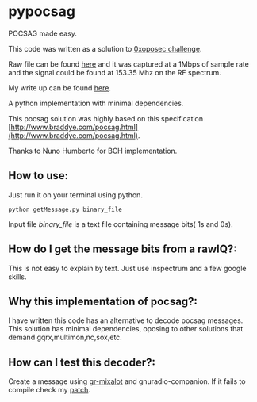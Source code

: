 # pypocsag

POCSAG made easy.

This code was written as a solution to [0xoposec challenge](https://www.meetup.com/0xOPOSEC/events/255388262/).

Raw file can be found [here](https://github.com/zezadas/pypocsag/blob/master/challenge/sdr.raw) and it was captured at a 1Mbps of sample rate and the signal could be found at 153.35 Mhz on the RF spectrum.

My write up can be found [here](https://github.com/zezadas/pypocsag/blob/master/challenge/0x6F_0xOPOSEC_CHALLENGE.pdf).

A python implementation with minimal dependencies.

This pocsag solution was highly based on this specification [http://www.braddye.com/pocsag.html](http://www.braddye.com/pocsag.html).

Thanks to Nuno Humberto for BCH implementation.

## How to use:
Just run it on your terminal using python.
```
python getMessage.py binary_file
```
Input file *binary_file* is a text file containing message bits( 1s and 0s).

## How do I get the message bits from a rawIQ?:
This is not easy to explain by text. Just use inspectrum and a few google skills.

## Why this implementation of pocsag?:
I have written this code has an alternative to decode pocsag messages. This solution has minimal dependencies, oposing to other solutions that demand gqrx,multimon,nc,sox,etc.

## How can I test this decoder?:
Create a message using [gr-mixalot](https://github.com/unsynchronized/gr-mixalot) and gnuradio-companion.
If it fails to compile check my [patch](https://aur.archlinux.org/packages/gr-mixalot-git/).


